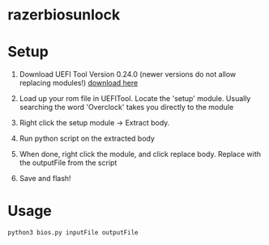 # razerbiosunlock

# Setup
1. Download UEFI Tool Version 0.24.0 (newer versions do not allow replacing modules!) [download here](https://github.com/LongSoft/UEFITool/releases/tag/0.24.0)

2. Load up your rom file in UEFITool. Locate the 'setup' module. Usually searching the word 'Overclock' takes you directly to the module
3. Right click the setup module -> Extract body.

4. Run python script on the extracted body

5. When done, right click the module, and click replace body. Replace with the outputFile from the script

6. Save and flash!

# Usage
```
python3 bios.py inputFile outputFile
```


